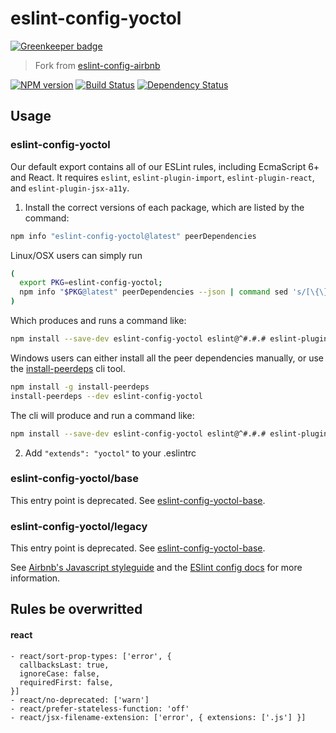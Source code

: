 # eslint-config-yoctol

[![Greenkeeper badge](https://badges.greenkeeper.io/Yoctol/eslint-config-yoctol.svg)](https://greenkeeper.io/)

> Fork from [eslint-config-airbnb](https://github.com/airbnb/javascript/tree/master/packages/eslint-config-airbnb)

[![NPM version][npm-image]][npm-url]
[![Build Status][travis-image]][travis-url]
[![Dependency Status][david_img]][david_site]

## Usage

### eslint-config-yoctol

Our default export contains all of our ESLint rules, including EcmaScript 6+
and React. It requires `eslint`, `eslint-plugin-import`, `eslint-plugin-react`, and `eslint-plugin-jsx-a11y`.

1. Install the correct versions of each package, which are listed by the command:

  ```sh
  npm info "eslint-config-yoctol@latest" peerDependencies
  ```

  Linux/OSX users can simply run

  ```sh
  (
    export PKG=eslint-config-yoctol;
    npm info "$PKG@latest" peerDependencies --json | command sed 's/[\{\},]//g ; s/: /@/g' | xargs npm install --save-dev "$PKG@latest"
  )
  ```

  Which produces and runs a command like:

  ```sh
  npm install --save-dev eslint-config-yoctol eslint@^#.#.# eslint-plugin-jsx-a11y@^#.#.# eslint-plugin-import@^#.#.# eslint-plugin-react@^#.#.#
  ```

  Windows users can either install all the peer dependencies manually, or use the [install-peerdeps](https://github.com/nathanhleung/install-peerdeps) cli tool.

  ```sh
  npm install -g install-peerdeps
  install-peerdeps --dev eslint-config-yoctol
  ```

  The cli will produce and run a command like:

  ```sh
  npm install --save-dev eslint-config-yoctol eslint@^#.#.# eslint-plugin-jsx-a11y@^#.#.# eslint-plugin-import@^#.#.# eslint-plugin-react@^#.#.#
  ```

2. Add `"extends": "yoctol"` to your .eslintrc

### eslint-config-yoctol/base

This entry point is deprecated. See [eslint-config-yoctol-base](https://npmjs.com/eslint-config-yoctol-base).

### eslint-config-yoctol/legacy

This entry point is deprecated. See [eslint-config-yoctol-base](https://npmjs.com/eslint-config-yoctol-base).

See [Airbnb's Javascript styleguide](https://github.com/yoctol/javascript) and
the [ESlint config docs](http://eslint.org/docs/user-guide/configuring#extending-configuration-files)
for more information.

## Rules be overwritted

#### react

```
- react/sort-prop-types: ['error', {
  callbacksLast: true,
  ignoreCase: false,
  requiredFirst: false,
}]
- react/no-deprecated: ['warn']
- react/prefer-stateless-function: 'off'
- react/jsx-filename-extension: ['error', { extensions: ['.js'] }]
```

[npm-image]: https://badge.fury.io/js/eslint-config-yoctol.svg
[npm-url]: https://npmjs.org/package/eslint-config-yoctol
[travis-image]: https://travis-ci.org/Yoctol/eslint-config-yoctol.svg
[travis-url]: https://travis-ci.org/Yoctol/eslint-config-yoctol
[david_img]: https://david-dm.org/Yoctol/eslint-config-yoctol.svg
[david_site]: https://david-dm.org/Yoctol/eslint-config-yoctol
